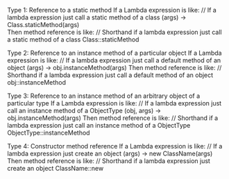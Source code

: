 
Type 1: Reference to a static method
    If a Lambda expression is like:
    // If a lambda expression just call a static method of a class 
(args) -> Class.staticMethod(args)  
    Then method reference is like:
    // Shorthand if a lambda expression just call a static method of a class 
Class::staticMethod

Type 2: Reference to an instance method of a particular object
    If a Lambda expression is like:
    // If a lambda expression just call a default method of an object 
(args) -> obj.instanceMethod(args) 
    Then method reference is like:
    // Shorthand if a lambda expression just call a default method of an object 
obj::instanceMethod   


Type 3: Reference to an instance method of an arbitrary object of a particular type
    If a Lambda expression is like:
    // If a lambda expression just call an instance method of a  ObjectType 
(obj, args) -> obj.instanceMethod(args) 
    Then method reference is like:
    // Shorthand if a lambda expression just call an instance method of a ObjectType 
ObjectType::instanceMethod 

Type 4: Constructor method reference
    If a Lambda expression is like: 
    // If a lambda expression just create an object 
(args) -> new ClassName(args) 
    Then method reference is like: 
    // Shorthand if a lambda expression just create an object 
ClassName::new 